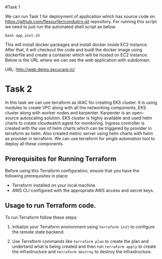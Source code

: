 #Task 1

We can run Task 1 for deployment of application which has source code on https://github.com/flexsurfer/conduitrn.git repository. For running this script we need to just run the automated shell script as below.

```
bash app_inst.sh
```

This will install docker packages and install docker inside EC2 instance. After that, it will checkout the code and buidl the docker image using dockerfile and create a container which will be hosted on EC2 instance. Below is the URL where we can see the web application with subdomain.

URL: http://web.demo.secucare.in/

# Task 2 

In this task we can use terraform as IAAC for creating EKS cluster. It is using modules to create VPC along with all the networking components, EKS cluster along with worker nodes and karpenter. Karpenter is  an open-source autoscaling solution. EKS cluster is highly available and used helm charts to create cloudwatch agent for monitoring.  Ingress controller is created with the use of helm charts which can be triggered by provider in terraform as helm. Also created metric server using helm charts with helm as provider in terraform.  We can use terraform for single automation tool to deploy all these components.

## Prerequisites for Running Terraform

Before using this Terraform configuration, ensure that you have the following prerequisites in place:

- Terraform installed on your local machine.
- AWS CLI configured with the appropriate AWS access and secret keys.


## Usage to run Terraform code.

To run Terraform follow these steps:


1. Initialize your Terraform environment using `terraform init` to configure the remote state backend.

2. Use Terraform commands like  `terraform plan` to create the plan and undertand what is being created and then run `terraform apply` to create the infrastructure and `terraform destroy` to destroy the infrastructure.